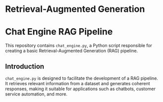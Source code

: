 #  Retrieval-Augmented Generation

# Chat Engine RAG Pipeline

This repository contains `chat_engine.py`, a Python script responsible for creating a basic Retrieval-Augmented Generation (RAG) pipeline.

## Introduction

`chat_engine.py` is designed to facilitate the development of a RAG pipeline. It retrieves relevant information from a dataset and generates coherent responses, making it suitable for applications such as chatbots, customer service automation, and more.


